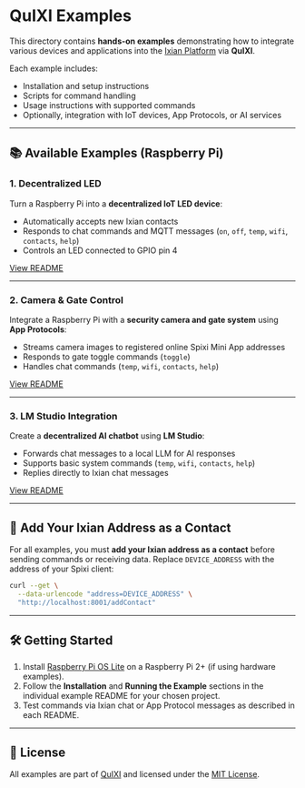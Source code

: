﻿# QuIXI Examples

This directory contains **hands-on examples** demonstrating how to integrate various devices and applications into the [Ixian Platform](https://www.ixian.io) via **QuIXI**.

Each example includes:

* Installation and setup instructions
* Scripts for command handling
* Usage instructions with supported commands
* Optionally, integration with IoT devices, App Protocols, or AI services

---

## 📚 Available Examples (Raspberry Pi)

### 1. Decentralized LED

Turn a Raspberry Pi into a **decentralized IoT LED device**:

* Automatically accepts new Ixian contacts
* Responds to chat commands and MQTT messages (`on`, `off`, `temp`, `wifi`, `contacts`, `help`)
* Controls an LED connected to GPIO pin 4

[View README](./RasPi/LED/README.md)

---

### 2. Camera & Gate Control

Integrate a Raspberry Pi with a **security camera and gate system** using **App Protocols**:

* Streams camera images to registered online Spixi Mini App addresses
* Responds to gate toggle commands (`toggle`)
* Handles chat commands (`temp`, `wifi`, `contacts`, `help`)

[View README](./RasPi/GateControl/README.md)

---

### 3. LM Studio Integration

Create a **decentralized AI chatbot** using **LM Studio**:

* Forwards chat messages to a local LLM for AI responses
* Supports basic system commands (`temp`, `wifi`, `contacts`, `help`)
* Replies directly to Ixian chat messages

[View README](./RasPi/LMStudio/README.md)

---

## 🔑 Add Your Ixian Address as a Contact

For all examples, you must **add your Ixian address as a contact** before sending commands or receiving data.
Replace `DEVICE_ADDRESS` with the address of your Spixi client:

```bash
curl --get \
  --data-urlencode "address=DEVICE_ADDRESS" \
  "http://localhost:8001/addContact"
```

---

## 🛠 Getting Started

1. Install [Raspberry Pi OS Lite](https://www.raspberrypi.org/software/operating-systems/) on a Raspberry Pi 2+ (if using
hardware examples).
2. Follow the **Installation** and **Running the Example** sections in the individual example README for your chosen project.
3. Test commands via Ixian chat or App Protocol messages as described in each README.

---

## 📜 License

All examples are part of [QuIXI](https://github.com/ixian-platform/QuIXI) and licensed under the [MIT License](../LICENSE).
